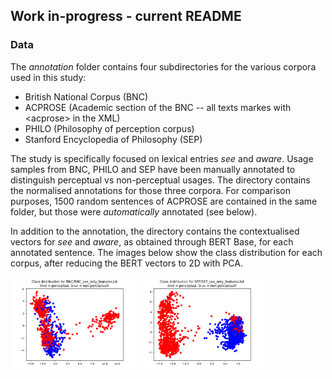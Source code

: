 ## Work in-progress - current README

### Data

The *annotation* folder contains four subdirectories for the various corpora used in this study:

* British National Corpus (BNC)
* ACPROSE (Academic section of the BNC -- all texts markes with \<acprose\> in the XML)
* PHILO (Philosophy of perception corpus)
* Stanford Encyclopedia of Philosophy (SEP)

The study is specifically focused on lexical entries *see* and *aware*. Usage samples from BNC, PHILO and SEP have been manually annotated to distinguish perceptual vs non-perceptual usages. The directory contains the normalised annotations for those three corpora. For comparison purposes, 1500 random sentences of ACPROSE are contained in the same folder, but those were *automatically* annotated (see below).

In addition to the annotation, the directory contains the contextualised vectors for *see* and *aware*, as obtained through BERT Base, for each annotated sentence. The images below show the class distribution for each corpus, after reducing the BERT vectors to 2D with PCA.

<img src="https://github.com/minimalparts/Perception/blob/master/annotation/BNC/BNC_see.png" width="200" />
<img src="https://github.com/minimalparts/Perception/blob/master/annotation/SEP/SEP_see.png" width="200" />

